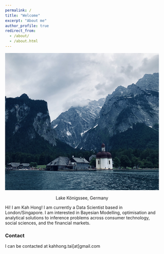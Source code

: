 ```yaml
---
permalink: /
title: "Welcome"
excerpt: "About me"
author_profile: true
redirect_from: 
  - /about/
  - /about.html
---
```


<p align="center">
  <img src="/images/kognisee.jpeg" width="600" height="450" />
</p>
<p align = "center">
Lake Königssee, Germany
</p>

Hi! I am Kah Hong! I am currently a Data Scientist based in London/Singapore. I am interested in Bayesian Modelling, optimisation and analytical solutions to inference problems across consumer technology, social sciences, and the financial markets.

### Contact
I can be contacted at kahhong.tai[at]gmail.com
